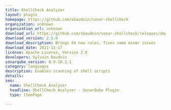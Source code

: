 ```yaml
---
title: ShellCheck Analyzer
layout: plugin
homepage: https://github.com/sbaudoin/sonar-shellcheck
organization: unknown
organization_url: unknown
download_url: https://github.com/sbaudoin/sonar-shellcheck/releases/download/v2.5.0/sonar-shellcheck-plugin-2.5.0.jar
download_version: 2.5.0
download_description: Brings 54 new rules, fixes some minor issues
download_date: 2021-11-17
license: Apache License, Version 2.0
developers: Sylvain Baudoin
sonarqube_version: 8.9-10.2.1
category: languages
description: Enables scanning of shell scripts
details: 
seo:
  name: ShellCheck Analyzer
  headline: ShellCheck Analyzer - SonarQube Plugin
  type: ItemPage

---
```

